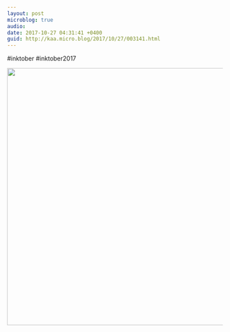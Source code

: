```yaml
---
layout: post
microblog: true
audio: 
date: 2017-10-27 04:31:41 +0400
guid: http://kaa.micro.blog/2017/10/27/003141.html
---
```

#inktober #inktober2017

<img src="https://www.kaa.bz/uploads/2018/1402fb4a97.jpg" width="600" height="600" />
